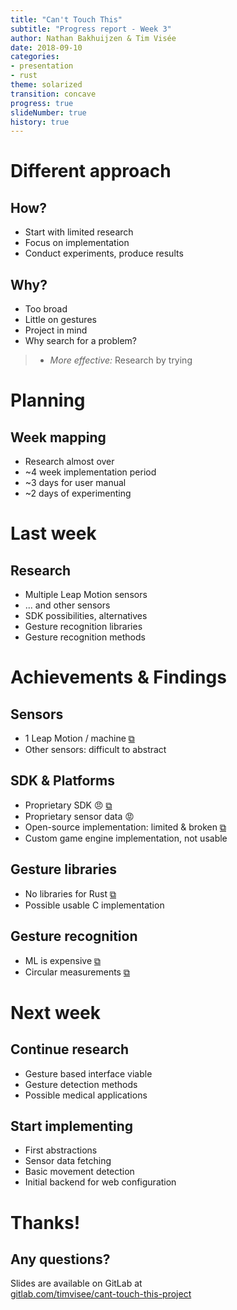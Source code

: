 ```yaml
---
title: "Can't Touch This"
subtitle: "Progress report - Week 3"
author: Nathan Bakhuijzen & Tim Visée
date: 2018-09-10
categories:
- presentation
- rust
theme: solarized
transition: concave
progress: true
slideNumber: true
history: true
---
```


# Different approach

## How?
* Start with limited research
* Focus on implementation
* Conduct experiments, produce results

## Why?
* Too broad
* Little on gestures
* Project in mind
* Why search for a problem?

> * _More effective:_ Research by trying

# Planning

## Week mapping
* Research almost over
* ~4 week implementation period
* ~3 days for user manual
* ~2 days of experimenting

# Last week

## Research
* Multiple Leap Motion sensors
* ... and other sensors
* SDK possibilities, alternatives
* Gesture recognition libraries
* Gesture recognition methods

# Achievements & Findings

## Sensors
* 1 Leap Motion / machine [⧉][1-sensor]
* Other sensors: difficult to abstract

[1-sensor]: https://forums.leapmotion.com/t/multiple-leap-motion-support/770

## SDK & Platforms
* Proprietary SDK 😠 [⧉][leap-motion-sdk]
* Proprietary sensor data 😡
* Open-source implementation: limited & broken [⧉][open-sdk]
* Custom game engine implementation, not usable 

[leap-motion-sdk]: https://developer.leapmotion.com/sdk/v2
[open-sdk]: https://github.com/openleap

## Gesture libraries
* No libraries for Rust [⧉][no-gesture-crate]
* Possible usable C implementation

[no-gesture-crate]: https://crates.io/search?q=gesture

## Gesture recognition
* ML is expensive [⧉][ml-is-expensive]
* Circular measurements [⧉][ml-is-expensive]

[ml-is-expensive]: https://datascience.stackexchange.com/questions/26209/why-is-training-take-so-long-on-my-gpu
[circular-measurements]: https://www.slideshare.net/RACSOstudentHELP/as-level-circular-measure-geometry-explained

# Next week

## Continue research
* Gesture based interface viable
* Gesture detection methods
* Possible medical applications

## Start implementing
* First abstractions
* Sensor data fetching
* Basic movement detection
* Initial backend for web configuration

# Thanks!

## Any questions?

Slides are available on GitLab at  
[gitlab.com/timvisee/cant-touch-this-project](https://gitlab.com/timvisee/cant-touch-this-project)
